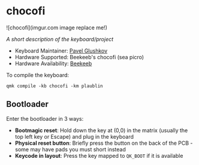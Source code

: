 # chocofi

![chocofi](imgur.com image replace me!)

*A short description of the keyboard/project*

* Keyboard Maintainer: [Pavel Glushkov](https://github.com/pashutk/chocofi)
* Hardware Supported: Beekeeb's chocofi (sea picro)
* Hardware Availability: [Beekeeb](https://shop.beekeeb.com/product/chocofi-36-keys-kailh-low-profile-choc-v1-mechanical-ergonomic-hotswap-split-keyboard-diy-kit/)

To compile the keyboard:

    qmk compile -kb chocofi -km plaublin

## Bootloader

Enter the bootloader in 3 ways:

* **Bootmagic reset**: Hold down the key at (0,0) in the matrix (usually the top left key or Escape) and plug in the keyboard
* **Physical reset button**: Briefly press the button on the back of the PCB - some may have pads you must short instead
* **Keycode in layout**: Press the key mapped to `QK_BOOT` if it is available

